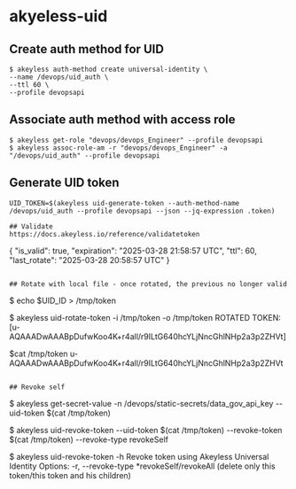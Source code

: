 # akyeless-uid

## Create auth method for UID
```
$ akeyless auth-method create universal-identity \
--name /devops/uid_auth \
--ttl 60 \
--profile devopsapi
```

## Associate auth method with access role
```
$ akeyless get-role "devops/devops_Engineer" --profile devopsapi
$ akeyless assoc-role-am -r "devops/devops_Engineer" -a "/devops/uid_auth" --profile devopsapi
```

## Generate UID token
```
UID_TOKEN=$(akeyless uid-generate-token --auth-method-name /devops/uid_auth --profile devopsapi --json --jq-expression .token)

## Validate 
https://docs.akeyless.io/reference/validatetoken
```
{
  "is_valid": true,
  "expiration": "2025-03-28 21:58:57 UTC",
  "ttl": 60,
  "last_rotate": "2025-03-28 20:58:57 UTC"
}
```

## Rotate with local file - once rotated, the previous no longer valid
```
$ echo $UID_ID > /tmp/token

$ akeyless uid-rotate-token -i /tmp/token -o /tmp/token
ROTATED TOKEN: [u-AQAAADwAAABpDufwKoo4K+r4all/r9ILtG640hcYLjNncGhlNHp2a3p2ZHVt]

$cat /tmp/token 
u-AQAAADwAAABpDufwKoo4K+r4all/r9ILtG640hcYLjNncGhlNHp2a3p2ZHVt


```

## Revoke self
```
$ akeyless get-secret-value -n /devops/static-secrets/data_gov_api_key --uid-token $(cat /tmp/token)

$ akeyless uid-revoke-token --uid-token $(cat /tmp/token) --revoke-token $(cat /tmp/token) --revoke-type revokeSelf

$ akeyless uid-revoke-token -h
Revoke token using Akeyless Universal Identity
Options:
  -r, --revoke-type               *revokeSelf/revokeAll (delete only this token/this token and his children)
```




